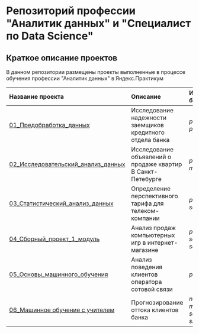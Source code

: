 # Репозиторий профессии "Аналитик данных" и "Специалист по Data Science"



## Краткое описание проектов

В данном репозитории размещены проекты выполненные в процессе обучения профессии "Аналитик данных" в Яндекс.Практикум

| Название проекта | Описание | Используемые библиотеки | 
| :---------------------- | :---------------------- | :---------------------- |
| [01_Предобработка_данных](01_Предобработка_данных/) | Исследование надежности заемщиков кредитного отдела банка | *pandas* *numpy* *pymystem3* *nltk* |
| [02_Исследовательский_анализ_данных](02_Исследовательский_анализ_данных/) | Исследование объявлений о продаже квартир В Санкт-Петебурге | *pandas* *matplotlib* |
| [03_Статистический_анализ_данных](03_Статистический_анализ_данных/) | Определение перспективного тарифа для телеком-компании | *pandas* *numpy* *scipy* *matplotlib* |
| [04_Сборный_проект_1_модуль](04_Сборный_проект_1_модуль/) | Анализ продаж компьютерных игр в интернет-магазине | *pandas* *numpy* *scipy* *matplotlib* *seaborn* |
| [05_Основы_машинного_обучения](05_Основы_машинного_обучения/) | Анализ поведения клиентов оператора сотовой связи | *pandas* *sklearn* |
| [06_Машинное обучение с учителем](06_Обучение_с_учителем/) | Прогнозирование оттока клиентов банка | *numpy* *pandas* *matplotlib* *seaborn* *sklearn* |